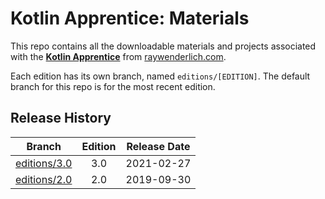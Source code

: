 # Kotlin Apprentice: Materials

This repo contains all the downloadable materials and projects associated with the **[Kotlin Apprentice](https://www.raywenderlich.com/books/kotlin-apprentice)** from [raywenderlich.com](https://www.raywenderlich.com).

Each edition has its own branch, named `editions/[EDITION]`. The default branch for this repo is for the most recent edition.

## Release History

| Branch                                                                          | Edition | Release Date |
| ------------------------------------------------------------------------------- |:-------:|:------------:|
| [editions/3.0](https://github.com/raywenderlich/ka-materials/tree/editions/3.0) | 3.0     | 2021-02-27   |
| [editions/2.0](https://github.com/raywenderlich/ka-materials/tree/editions/2.0) | 2.0     | 2019-09-30   |

